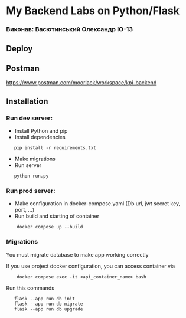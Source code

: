 # My Backend Labs on Python/Flask

### Виконав: Васютинський Олександр IO-13

## Deploy

## Postman
https://www.postman.com/moorlack/workspace/kpi-backend

## Installation

### Run dev server:
 - Install Python and pip
 - Install dependencies
 ```shell
    pip install -r requirements.txt
 ```
 - Make migrations
 - Run server
 ```shell  
    python run.py
 ```

### Run prod server:
 - Make configuration in docker-compose.yaml (Db url, jwt secret key, port, ...)
 - Run build and starting of container
```shell
    docker compose up --build
```

### Migrations
You must migrate database to make app working correctly

If you use project docker configuration, you can access container via 
```shell
    docker compose exec -it <api_container_name> bash
```
Run this commands
```shell
   flask --app run db init
   flask --app run db migrate
   flask --app run db upgrade
```